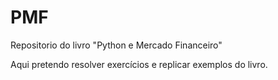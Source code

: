 # PMF
Repositorio do livro "Python e Mercado Financeiro"

Aqui pretendo resolver exercícios e replicar exemplos do livro.